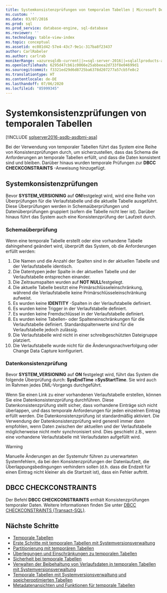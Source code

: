 ```yaml
---
title: Systemkonsistenzprüfungen von temporalen Tabellen | Microsoft Dokumentation
ms.custom: ''
ms.date: 03/07/2016
ms.prod: sql
ms.prod_service: database-engine, sql-database
ms.reviewer: ''
ms.technology: table-view-index
ms.topic: conceptual
ms.assetid: ec081d42-57e4-43c7-9e1c-317ba8f23437
author: CarlRabeler
ms.author: carlrab
monikerRange: =azuresqldb-current||>=sql-server-2016||=sqlallproducts-allversions||>=sql-server-linux-2017||=azuresqldb-mi-current
ms.openlocfilehash: 6295d47cb61c0066e25abbeea2d733f8e04699d1
ms.sourcegitcommit: f3321ed29d6d8725ba6378d207277a57cb5fe8c2
ms.translationtype: HT
ms.contentlocale: de-DE
ms.lasthandoff: 07/06/2020
ms.locfileid: "85999345"
---
```

# <a name="temporal-table-system-consistency-checks"></a>Systemkonsistenzprüfungen von temporalen Tabellen

[!INCLUDE [sqlserver2016-asdb-asdbmi-asa](../../includes/applies-to-version/sqlserver2016-asdb-asdbmi-asa.md)]

Bei der Verwendung von temporaler Tabellen führt das System eine Reihe von Konsistenzprüfungen durch, um sicherzustellen, dass das Schema die Anforderungen an temporale Tabellen erfüllt, und dass die Daten konsistent sind und bleiben. Darüber hinaus wurden temporale Prüfungen zur **DBCC CHECKCONSTRAINTS** -Anweisung hinzugefügt.

## <a name="system-consistency-checks"></a>Systemkonsistenzprüfungen

Bevor **SYSTEM_VERSIONING** auf **ON**festgelegt wird, wird eine Reihe von Überprüfungen für die Verlaufstabelle und die aktuelle Tabelle ausgeführt. Diese Überprüfungen werden in Schemaüberprüfungen und Datenüberprüfungen gruppiert (sofern die Tabelle nicht leer ist). Darüber hinaus führt das System auch eine Konsistenzprüfung der Laufzeit durch.

### <a name="schema-check"></a>Schemaüberprüfung

Wenn eine temporale Tabelle erstellt oder eine vorhandene Tabelle dahingehend geändert wird, überprüft das System, ob die Anforderungen erfüllt werden:

1. Die Namen und die Anzahl der Spalten sind in der aktuellen Tabelle und der Verlaufstabelle identisch.
2. Die Datentypen jeder Spalte in der aktuellen Tabelle und der Verlaufstabelle entsprechen einander.
3. Die Zeitraumspalten wurden auf **NOT NULL**festgelegt.
4. Die aktuelle Tabelle besitzt eine Primärschlüsseleinschränkung, während die Verlaufstabelle keine Primärschlüsseleinschränkung aufweist.
5. Es wurden keine **IDENTITY** -Spalten in der Verlaufstabelle definiert.
6. Es wurden keine Trigger in der Verlaufstabelle definiert.
7. Es wurden keine Fremdschlüssel in der Verlaufstabelle definiert.
8. Es wurden keine Tabellen- oder Spalteneinschränkungen für die Verlaufstabelle definiert. Standardspaltenwerte sind für die Verlaufstabelle jedoch zulässig.
9. Die Verlaufstabelle wird nicht in einer schreibgeschützten Dateigruppe platziert.
10. Die Verlaufstabelle wurde nicht für die Änderungsnachverfolgung oder Change Data Capture konfiguriert.

### <a name="data-consistency-check"></a>Datenkonsistenzprüfung

Bevor **SYSTEM_VERSIONING** auf **ON** festgelegt wird, führt das System die folgende Überprüfung durch: **SysEndTime** ≥**SysStartTime**. Sie wird auch im Rahmen jedes DML-Vorgangs durchgeführt.

Wenn Sie einen Link zu einer vorhandenen Verlaufstabelle erstellen, können Sie eine Datenkonsistenzprüfung durchführen. Diese Datenkonsistenzprüfung stellt sicher, dass vorhandene Einträge sich nicht überlappen, und dass temporale Anforderungen für jeden einzelnen Eintrag erfüllt werden. Die Datenkonsistenzprüfung ist standardmäßig aktiviert. Die Verwendung der Datenkonsistenzprüfung wird generell immer dann empfohlen, wenn Daten zwischen der aktuellen und der Verlaufstabelle möglicherweise nicht mehr synchronisiert sind. Dies geschieht z.B., wenn eine vorhandene Verlaufstabelle mit Verlaufsdaten aufgefüllt wird.

> [!WARNING]
> Manuelle Änderungen an der Systemuhr führen zu unerwarteten Systemfehlern, da bei den Konsistenzprüfungen der Datenlaufzeit, die Überlappungsbedingungen verhindern sollen (d.h. dass die Endzeit für einen Eintrag nicht kleiner als die Startzeit ist), dass ein Fehler auftritt.

## <a name="dbcc-checkconstraints"></a>DBCC CHECKCONSTRAINTS

Der Befehl **DBCC CHECKCONSTRAINTS** enthält Konsistenzprüfungen temporaler Daten. Weitere Informationen finden Sie unter [DBCC CHECKCONSTRAINTS &#40;Transact-SQL&#41;](../../t-sql/database-console-commands/dbcc-checkconstraints-transact-sql.md).

## <a name="next-steps"></a>Nächste Schritte

- [Temporale Tabellen](../../relational-databases/tables/temporal-tables.md)
- [Erste Schritte mit temporalen Tabellen mit Systemversionsverwaltung](../../relational-databases/tables/getting-started-with-system-versioned-temporal-tables.md)
- [Partitionierung mit temporären Tabellen](../../relational-databases/tables/partitioning-with-temporal-tables.md)
- [Überlegungen und Einschränkungen zu temporalen Tabellen](../../relational-databases/tables/temporal-table-considerations-and-limitations.md)
- [Sicherheit bei temporale Tabellen](../../relational-databases/tables/temporal-table-security.md)
- [Verwalten der Beibehaltung von Verlaufsdaten in temporalen Tabellen mit Systemversionsverwaltung](../../relational-databases/tables/manage-retention-of-historical-data-in-system-versioned-temporal-tables.md)
- [Temporale Tabellen mit Systemversionsverwaltung und speicheroptimierten Tabellen](../../relational-databases/tables/system-versioned-temporal-tables-with-memory-optimized-tables.md)
- [Metadatenansichten und Funktionen für temporale Tabellen](../../relational-databases/tables/temporal-table-metadata-views-and-functions.md)  
